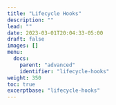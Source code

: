 ```yaml
---
title: "Lifecycle Hooks"
description: ""
lead: ""
date: 2023-03-01T20:04:33-05:00
draft: false
images: []
menu:
  docs:
    parent: "advanced"
    identifier: "lifecycle-hooks"
weight: 350
toc: true
excerptbase: "lifecycle-hooks"
---
```

